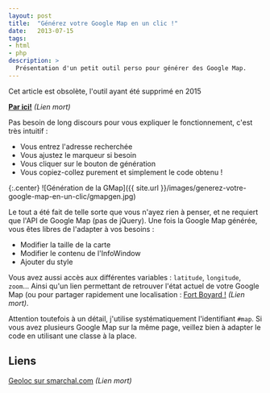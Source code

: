 ```yaml
---
layout: post
title:  "Générez votre Google Map en un clic !"
date:   2013-07-15
tags:
- html
- php
description: >
  Présentation d'un petit outil perso pour générer des Google Map.
---
```


<aside><p>Cet article est obsolète, l'outil ayant été supprimé en 2015</p></aside>

**[Par ici!](#)** *(Lien mort)*

Pas besoin de long discours pour vous expliquer le fonctionnement, c'est très intuitif :

* Vous entrez l'adresse recherchée
* Vous ajustez le marqueur si besoin
* Vous cliquer sur le bouton de génération
* Vous copiez-collez purement et simplement le code obtenu !

{:.center}
![Génération de la GMap]({{ site.url }}/images/generez-votre-google-map-en-un-clic/gmapgen.jpg)

Le tout a été fait de telle sorte que vous n'ayez rien à penser, et ne requiert que l'API de Google Map (pas de jQuery).
Une fois la Google Map générée, vous êtes libres de l'adapter à vos besoins :

* Modifier la taille de la carte
* Modifier le contenu de l'InfoWindow
* Ajouter du style

Vous avez aussi accès aux différentes variables : `latitude`, `longitude`, `zoom`… Ainsi qu'un lien permettant de retrouver l'état actuel de votre Google Map (ou pour partager rapidement une localisation : [Fort Boyard !](#) *(Lien mort)*.

Attention toutefois à un détail, j'utilise systématiquement l'identifiant `#map`. Si vous avez plusieurs Google Map sur la même page, veillez bien à adapter le code en utilisant une classe à la place.

## Liens
[Geoloc sur smarchal.com](#) *(Lien mort)*

